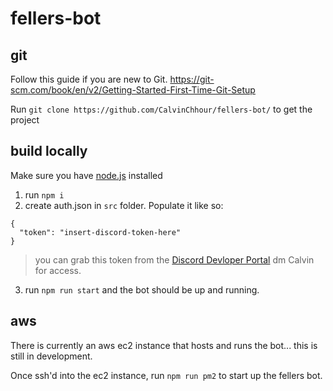 # fellers-bot

## git
Follow this guide if you are new to Git. https://git-scm.com/book/en/v2/Getting-Started-First-Time-Git-Setup

Run `git clone https://github.com/CalvinChhour/fellers-bot/` to get the project

## build locally
Make sure you have [node.js](https://nodejs.org/en/) installed

1) run `npm i` 
2) create auth.json in `src` folder. Populate it like so:
```
{
  "token": "insert-discord-token-here"
}
```
> you can grab this token from the [Discord Devloper Portal](https://discordapp.com/developers/applications/) dm Calvin for access.

3) run `npm run start` and the bot should be up and running.

## aws
There is currently an aws ec2 instance that hosts and runs the bot... this is still in development. 

Once ssh'd into the ec2 instance, run `npm run pm2` to start up the fellers bot.
